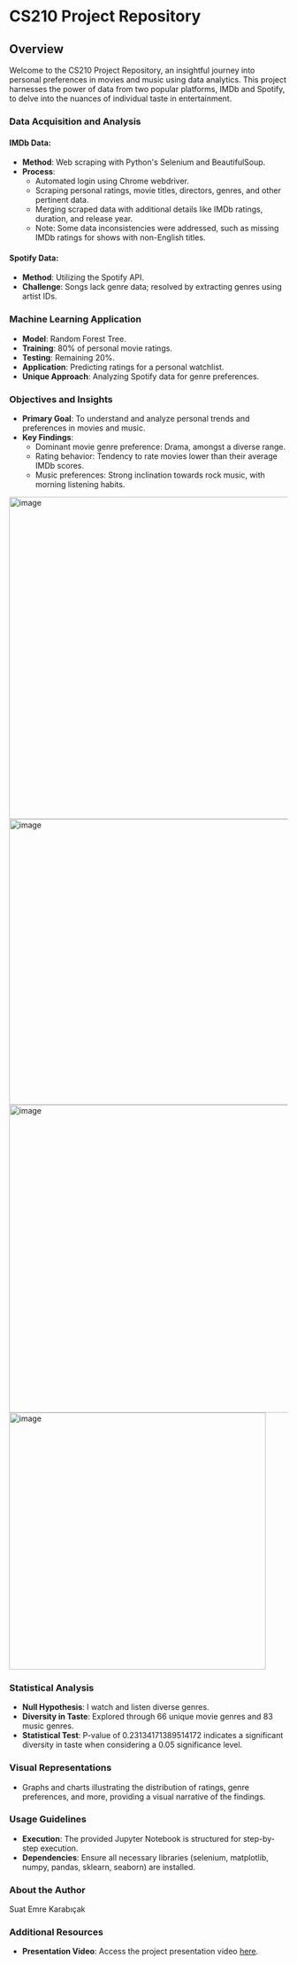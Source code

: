 # CS210 Project Repository

## Overview

Welcome to the CS210 Project Repository, an insightful journey into personal preferences in movies and music using data analytics. This project harnesses the power of data from two popular platforms, IMDb and Spotify, to delve into the nuances of individual taste in entertainment.

### Data Acquisition and Analysis

#### IMDb Data:
- **Method**: Web scraping with Python's Selenium and BeautifulSoup.
- **Process**:
  - Automated login using Chrome webdriver.
  - Scraping personal ratings, movie titles, directors, genres, and other pertinent data.
  - Merging scraped data with additional details like IMDb ratings, duration, and release year.
  - Note: Some data inconsistencies were addressed, such as missing IMDb ratings for shows with non-English titles.

#### Spotify Data:
- **Method**: Utilizing the Spotify API.
- **Challenge**: Songs lack genre data; resolved by extracting genres using artist IDs.

### Machine Learning Application
- **Model**: Random Forest Tree.
- **Training**: 80% of personal movie ratings.
- **Testing**: Remaining 20%.
- **Application**: Predicting ratings for a personal watchlist.
- **Unique Approach**: Analyzing Spotify data for genre preferences.

### Objectives and Insights
- **Primary Goal**: To understand and analyze personal trends and preferences in movies and music.
- **Key Findings**:
  - Dominant movie genre preference: Drama, amongst a diverse range.
  - Rating behavior: Tendency to rate movies lower than their average IMDb scores.
  - Music preferences: Strong inclination towards rock music, with morning listening habits.
<img width="582" alt="image" src="https://github.com/suat0/CS210/assets/105522910/2c9500a0-d33b-45f2-8858-a6a95c72b3c0">

<img width="516" alt="image" src="https://github.com/suat0/CS210/assets/105522910/ab24ffd9-cf10-4dba-ae53-a2441450024a">

<img width="556" alt="image" src="https://github.com/suat0/CS210/assets/105522910/22843e8f-a616-40e5-9b2b-44526b37c8f8">

<img width="464" alt="image" src="https://github.com/suat0/CS210/assets/105522910/e1aa5631-05eb-4f75-9790-95c9148b3674">

### Statistical Analysis
- **Null Hypothesis**: I watch and listen diverse genres.
- **Diversity in Taste**: Explored through 66 unique movie genres and 83 music genres.
- **Statistical Test**: P-value of 0.23134171389514172 indicates a significant diversity in taste when considering a 0.05 significance level.

### Visual Representations
- Graphs and charts illustrating the distribution of ratings, genre preferences, and more, providing a visual narrative of the findings.

### Usage Guidelines
- **Execution**: The provided Jupyter Notebook is structured for step-by-step execution.
- **Dependencies**: Ensure all necessary libraries (selenium, matplotlib, numpy, pandas, sklearn, seaborn) are installed.

### About the Author
Suat Emre Karabıçak

### Additional Resources
- **Presentation Video**: Access the project presentation video [here](https://drive.google.com/drive/folders/1xkIP7TTlolK6VJtu_ZkYwXAZz2D0a5RQ?usp=share_link).

